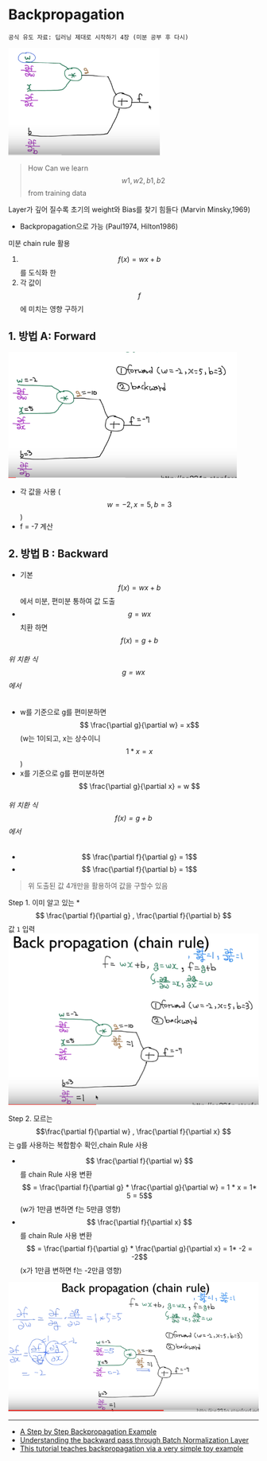 # Backpropagation
`공식 유도 자료: 딥러닝 제대로 시작하기 4장 (미분 공부 후 다시) `

![](/assets/bp.PNG)
> How Can we learn $$w1, w2, b1, b2$$ from training data

Layer가 깊어 질수록 초기의 weight와 Bias를 찾기 힘들다 (Marvin Minsky,1969)
* Backpropagation으로 가능 (Paul1974, Hilton1986)



미분 chain rule 활용

1. $$ f(x) = wx + b$$를 도식화 한
2. 각 값이 $$f$$에 미치는 영향 구하기

## 1. 방법 A: Forward 
![](/assets/BP_1.PNG)
* 각 값을 사용 ($$w= -2, x=5, b=3$$)
* f = -7 계산 



## 2. 방법 B : Backward
* 기본 $$ f(x) = wx + b $$에서 미분, 편미분 통하여 값 도출
* $$ g= wx $$ 치환 하면 $$f(x) = g + b$$

###### 위 치환 식 $$ g= wx $$ 에서 
* w를 기준으로 g를 편미분하면 $$ \frac{\partial g}{\partial w} = x$$ (w는 1이되고, x는 상수이니 $$1*x = x$$)
* x를 기준으로 g를 편미분하면 $$ \frac{\partial g}{\partial x} = w  $$ 

###### 위 치환 식 $$f(x) = g + b$$ 에서 
* $$ \frac{\partial f}{\partial g} = 1$$
* $$ \frac{\partial f}{\partial b} = 1$$

> 위 도출된 값 4개만을 활용하여 값을 구할수 있음 



Step 1. 이미 알고 있는 * $$ \frac{\partial f}{\partial g} ,  \frac{\partial f}{\partial b} $$ 값 `1` 입력 
![](/assets/bpn1.PNG)


Step 2. 모르는 $$\frac{\partial f}{\partial w} , \frac{\partial f}{\partial x} $$ 는 g를 사용하는 복합함수 확인,chain Rule 사용
 * $$ \frac{\partial f}{\partial w} $$를 chain Rule 사용 변환  $$ = \frac{\partial f}{\partial g} * \frac{\partial g}{\partial w} = 1 * x = 1* 5 = 5$$ (w가 1만큼 변하면 f는 5만큼 영향) 
 * $$ \frac{\partial f}{\partial x} $$를 chain Rule 사용 변환 $$ = \frac{\partial f}{\partial g} * \frac{\partial g}{\partial x} = 1* -2 = -2$$ (x가 1만큼 변하면 f는 -2만큼 영향) 

![](/assets/bpn2.PNG)

---
* [A Step by Step Backpropagation Example](https://mattmazur.com/2015/03/17/a-step-by-step-backpropagation-example/)
* [Understanding the backward pass through Batch Normalization Layer](https://kratzert.github.io/2016/02/12/understanding-the-gradient-flow-through-the-batch-normalization-layer.html)
* [This tutorial teaches backpropagation via a very simple toy example](https://iamtrask.github.io/2015/07/12/basic-python-network/)